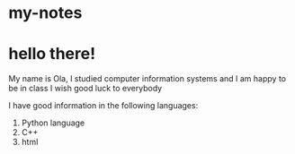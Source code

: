 # my-notes 
# hello there!
 My name is Ola, I studied computer information systems and I am happy to be in class
I wish good luck to everybody

I have good information in the following languages:
1. Python language
2. C++
3. html
